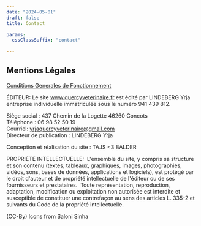 ```yaml
---
date: "2024-05-01"
draft: false
title: Contact

params:
  cssClassSuffix: "contact"
  
---
```


## Mentions Légales

[Conditions Generales de Fonctionnement](/site_conditions.pdf)

ÉDITEUR:
Le site www.quercyveterinaire.fr est édité par LINDEBERG Yrja entreprise individuelle immatriculée sous le numéro 941 439 812.

Siège social : 437 Chemin de la Logette 46260 Concots<br>
Téléphone : 06 98 52 50 19<br>
Courriel: yrjaquercyveterinaire@gmail.com<br>
Directeur de publication : LINDEBERG Yrja<br>

Conception et réalisation du site : TAJS <3 BALDER

PROPRIÉTÉ INTELLECTUELLE: 
L'ensemble du site, y compris sa structure et son contenu (textes, tableaux, graphiques, images, photographies, vidéos, sons, bases de données, applications et logiciels), est protégé par le droit d'auteur et de propriété intellectuelle de l'éditeur ou de ses fournisseurs et prestataires. 
Toute représentation, reproduction, adaptation, modification ou exploitation non autorisée est interdite et susceptible de constituer une contrefaçon au sens des articles L. 335-2 et suivants du Code de la propriété intellectuelle.

(CC-By) Icons from Saloni Sinha
